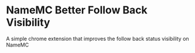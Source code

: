 # NameMC Better Follow Back Visibility
 A simple chrome extension that improves the follow back status visibility on NameMC
